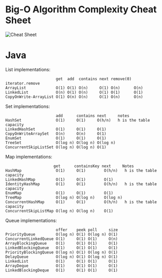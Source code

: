 # Big-O Algorithm Complexity Cheat Sheet

![Cheat Sheet](https://user-images.githubusercontent.com/60151816/164488193-0575a3dd-8eab-4063-8406-a7db2213b2ed.png)

# Java 

List implementations:
```
                      get  add  contains next remove(0) iterator.remove
ArrayList             O(1) O(1) O(n)     O(1) O(n)      O(n)
LinkedList            O(n) O(1) O(n)     O(1) O(1)      O(1)
CopyOnWrite-ArrayList O(1) O(n) O(n)     O(1) O(n)      O(n)
```
Set implementations:

```
                      add      contains next     notes
HashSet               O(1)     O(1)     O(h/n)   h is the table capacity
LinkedHashSet         O(1)     O(1)     O(1) 
CopyOnWriteArraySet   O(n)     O(n)     O(1) 
EnumSet               O(1)     O(1)     O(1) 
TreeSet               O(log n) O(log n) O(log n)
ConcurrentSkipListSet O(log n) O(log n) O(1)
```

Map implementations:

```
                     get      containsKey next     Notes
HashMap               O(1)     O(1)        O(h/n)   h is the table capacity
LinkedHashMap         O(1)     O(1)        O(1) 
IdentityHashMap       O(1)     O(1)        O(h/n)   h is the table capacity 
EnumMap               O(1)     O(1)        O(1) 
TreeMap               O(log n) O(log n)    O(log n) 
ConcurrentHashMap     O(1)     O(1)        O(h/n)   h is the table capacity 
ConcurrentSkipListMap O(log n) O(log n)    O(1)
```

Queue implementations:

```
                      offer    peek poll     size
PriorityQueue         O(log n) O(1) O(log n) O(1)
ConcurrentLinkedQueue O(1)     O(1) O(1)     O(n)
ArrayBlockingQueue    O(1)     O(1) O(1)     O(1)
LinkedBlockingQueue   O(1)     O(1) O(1)     O(1)
PriorityBlockingQueue O(log n) O(1) O(log n) O(1)
DelayQueue            O(log n) O(1) O(log n) O(1)
LinkedList            O(1)     O(1) O(1)     O(1)
ArrayDeque            O(1)     O(1) O(1)     O(1)
LinkedBlockingDeque   O(1)     O(1) O(1)     O(1)
```

